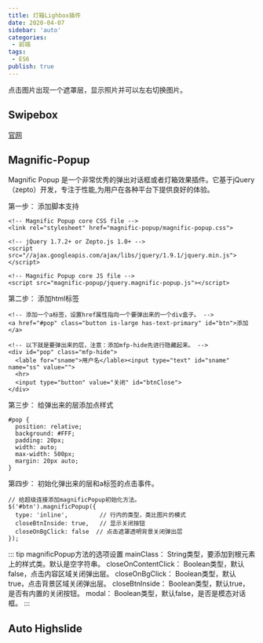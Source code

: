 ```yaml
---
title: 灯箱Lighbox插件
date: 2020-04-07
sidebar: 'auto'
categories:
 - 前端
tags:
 - ES6
publish: true
---
```


点击图片出现一个遮罩层，显示照片并可以左右切换图片。
<!-- more -->

## Swipebox
[官网](http://www.jq22.com/yanshi296)

## Magnific-Popup

Magnific Popup 是一个非常优秀的弹出对话框或者灯箱效果插件。它基于jQuery（zepto）开发，专注于性能,为用户在各种平台下提供良好的体验。

第一步： 添加脚本支持

```
<!-- Magnific Popup core CSS file -->
<link rel="stylesheet" href="magnific-popup/magnific-popup.css">

<!-- jQuery 1.7.2+ or Zepto.js 1.0+ -->
<script src="//ajax.googleapis.com/ajax/libs/jquery/1.9.1/jquery.min.js"></script>

<!-- Magnific Popup core JS file -->
<script src="magnific-popup/jquery.magnific-popup.js"></script>
```

第二步： 添加html标签

```
<!-- 添加一个a标签，设置href属性指向一个要弹出来的一个div盒子。 -->
<a href="#pop" class="button is-large has-text-primary" id="btn">添加</a>

<!-- 以下就是要弹出来的层，注意：添加mfp-hide先进行隐藏起来。 -->
<div id="pop" class="mfp-hide">
  <lable for="sname">用户名</lable><input type="text" id="sname" name="ss" value="">
  <hr>
  <input type="button" value="关闭" id="btnClose">
</div>
```

第三步： 给弹出来的层添加点样式

```
#pop {
  position: relative;
  background: #FFF;
  padding: 20px;
  width: auto;
  max-width: 500px;
  margin: 20px auto;
}
```

第四步： 初始化弹出来的层和a标签的点击事件。

```
// 给超级连接添加magnificPopup初始化方法。
$('#btn').magnificPopup({
  type: 'inline',         // 行内的类型，类比图片的模式
  closeBtnInside: true,   // 显示关闭按钮
  closeOnBgClick: false  // 点击遮罩透明背景关闭弹出层
});
```
::: tip
magnificPopup方法的选项设置
mainClass： String类型，要添加到根元素上的样式类。默认是空字符串。
closeOnContentClick： Boolean类型，默认false，点击内容区域关闭弹出层。
closeOnBgClick： Boolean类型，默认true，点击背景区域关闭弹出层。
closeBtnInside： Boolean类型，默认true，是否有内置的关闭按钮。
modal： Boolean类型，默认false，是否是模态对话框。
:::

## Auto Highslide
